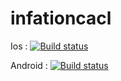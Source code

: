 
# infationcacl


Ios : [![Build status](https://build.appcenter.ms/v0.1/apps/6a897e40-ef48-4751-849a-03c2f1340654/branches/dev/badge)](https://appcenter.ms)

Android : [![Build status](https://build.appcenter.ms/v0.1/apps/5b709ea9-3b06-4872-bf85-e23fa1eab026/branches/dev/badge)](https://appcenter.ms)

